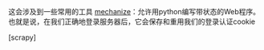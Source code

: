 这会涉及到一些常用的工具
[mechanize](https://github.com/python-mechanize/mechanize)：允许用python编写带状态的Web程序。也就是说，在我们正确地登录服务器后，它会保存和重用我们的登录认证cookie

[scrapy]
